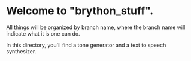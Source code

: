 # Welcome to "brython_stuff".

All things will be organized by branch name, where the branch name will indicate what it is one can do.

In this directory, you'll find a tone generator and a text to speech synthesizer.
